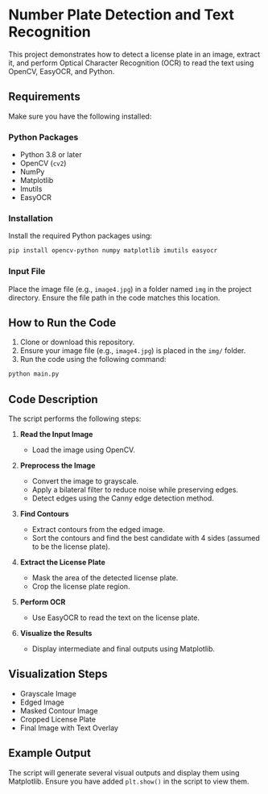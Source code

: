 # Number Plate Detection and Text Recognition

This project demonstrates how to detect a license plate in an image, extract it, and perform Optical Character Recognition (OCR) to read the text using OpenCV, EasyOCR, and Python.

## Requirements

Make sure you have the following installed:

### Python Packages
- Python 3.8 or later
- OpenCV (`cv2`)
- NumPy
- Matplotlib
- Imutils
- EasyOCR

### Installation
Install the required Python packages using:
```bash
pip install opencv-python numpy matplotlib imutils easyocr
```

### Input File
Place the image file (e.g., `image4.jpg`) in a folder named `img` in the project directory. Ensure the file path in the code matches this location.

## How to Run the Code

1. Clone or download this repository.
2. Ensure your image file (e.g., `image4.jpg`) is placed in the `img/` folder.
3. Run the code using the following command:

```bash
python main.py
```

## Code Description

The script performs the following steps:

1. **Read the Input Image**
   - Load the image using OpenCV.

2. **Preprocess the Image**
   - Convert the image to grayscale.
   - Apply a bilateral filter to reduce noise while preserving edges.
   - Detect edges using the Canny edge detection method.

3. **Find Contours**
   - Extract contours from the edged image.
   - Sort the contours and find the best candidate with 4 sides (assumed to be the license plate).

4. **Extract the License Plate**
   - Mask the area of the detected license plate.
   - Crop the license plate region.

5. **Perform OCR**
   - Use EasyOCR to read the text on the license plate.

6. **Visualize the Results**
   - Display intermediate and final outputs using Matplotlib.

## Visualization Steps
- Grayscale Image
- Edged Image
- Masked Contour Image
- Cropped License Plate
- Final Image with Text Overlay

## Example Output
The script will generate several visual outputs and display them using Matplotlib. Ensure you have added `plt.show()` in the script to view them.


 
